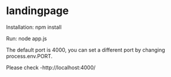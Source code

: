# landingpage

Installation:
npm install

Run:
node app.js

The default port is 4000, you can set a different port by changing process.env.PORT.

Please check -http://localhost:4000/
